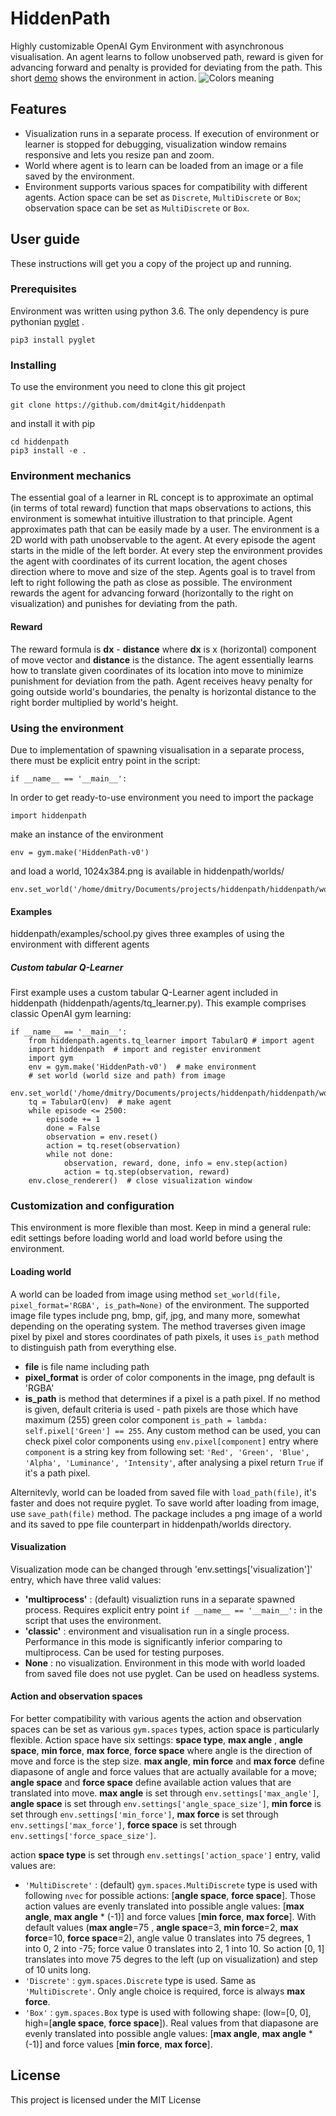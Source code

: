 # HiddenPath

Highly customizable OpenAI Gym Environment with asynchronous visualisation.
An agent learns to follow unobserved path, reward is given for advancing forward and penalty is provided for deviating from the path.
This short [demo](https://www.youtube.com/watch?v=-EQypmIiM2E&feature=youtu.be)  shows the environment in action.
![Colors meaning](/home/dmitry/Pictures/colors.png  "Colors meaning")

## Features

- Visualization runs in a separate process. If execution of environment or learner is stopped for debugging, visualization window remains responsive and lets you resize pan and zoom.
- World where agent is to learn can be loaded from an image or a file saved by the environment.
- Environment supports various spaces for compatibility with different agents. Action space can be set as `Discrete`, `MultiDiscrete` or `Box`; observation space can be set as `MultiDiscrete` or `Box`.

## User guide

These instructions will get you a copy of the project up and running.

### Prerequisites

Environment was written using python 3.6. The only dependency is pure pythonian [pyglet](https://bitbucket.org/pyglet/pyglet/wiki/Home) .

```
pip3 install pyglet
```

### Installing

To use the environment you need to clone this git project 

```
git clone https://github.com/dmit4git/hiddenpath
```

and install it with pip

```
cd hiddenpath
pip3 install -e .
```

### Environment mechanics

The essential goal of a learner in RL concept is to approximate an optimal (in terms of total reward) function that maps observations to actions, this environment is somewhat intuitive illustration to that principle. Agent approximates path that can be easily made by a user.
The environment is a 2D world with path unobservable to the agent. At every episode the agent starts in the midle of the left border. At every step the environment provides the agent with coordinates of its current location, the agent choses direction where to move and size of the step. Agents goal is to travel from left to right following the path as close as possible. The environment rewards the agent for advancing forward (horizontally to the right on visualization) and punishes for deviating from the path.

#### Reward

The reward formula is **dx** - **distance** where **dx** is x (horizontal) component of move vector and **distance** is the distance. The agent essentially learns how to translate given coordinates of its location into move to minimize punishment for deviation from the path.
Agent receives heavy penalty for going outside world's boundaries, the penalty is horizontal distance to the right border multiplied by world's height.

### Using the environment

Due to implementation of spawning visualisation in a separate process, there must be explicit entry point in the script:
```
if __name__ == '__main__':
```
In order to get ready-to-use environment you need to import the package
```
import hiddenpath
```
make an instance of the environment
```
env = gym.make('HiddenPath-v0')
```
and load a world, 1024x384.png is available in hiddenpath/worlds/
```
env.set_world('/home/dmitry/Documents/projects/hiddenpath/hiddenpath/worlds/1024x384.png')
```
#### Examples

hiddenpath/examples/school.py gives three examples of using the environment with different agents

##### Custom tabular Q-Learner

First example uses a custom tabular Q-Learner agent included in hiddenpath (hiddenpath/agents/tq_learner.py). This example comprises classic OpenAI gym learning:

```
if __name__ == '__main__':
	from hiddenpath.agents.tq_learner import TabularQ # import agent
	import hiddenpath  # import and register environment
	import gym
	env = gym.make('HiddenPath-v0')  # make environment
	# set world (world size and path) from image
	env.set_world('/home/dmitry/Documents/projects/hiddenpath/hiddenpath/worlds/1024x384.png')
	tq = TabularQ(env)  # make agent 
	while episode <= 2500:
		episode += 1
		done = False
		observation = env.reset()
		action = tq.reset(observation)
		while not done:
			observation, reward, done, info = env.step(action)
			action = tq.step(observation, reward)
	env.close_renderer()  # close visualization window
```

### Customization and configuration

This environment is more flexible than most. Keep in mind a general rule: edit settings before loading world and load world before using the environment.

#### Loading world

A world can be loaded from image using method `set_world(file, pixel_format='RGBA', is_path=None)` of the environment. The supported image file types include png, bmp, gif, jpg, and many more, somewhat depending on the operating system. The method traverses given image pixel by pixel and stores coordinates of path pixels, it uses `is_path` method to distinguish path from everything else.

- **file** is file name including path
- **pixel_format** is order of color components in the image, png default is 'RGBA'
- **is_path** is method that determines if a pixel is a path pixel. If no method is given, default criteria is used - path pixels are those which have maximum (255) green color component `is_path = lambda: self.pixel['Green'] == 255`. Any custom method can be used, you can check pixel color components using `env.pixel[component]` entry where `component` is a string key from following set: `'Red', 'Green', 'Blue', 'Alpha', 'Luminance', 'Intensity'`, after analysing a pixel return `True` if it's a path pixel.

Alternitevly, world can be loaded from saved file with `load_path(file)`, it's faster and does not require pyglet. To save world after loading from image, use `save_path(file)` method. The package includes a png image of a world and its saved to ppe file counterpart in hiddenpath/worlds directory.

#### Visualization

Visualization mode can be changed through 'env.settings['visualization']' entry, which have three valid values:

- **'multiprocess'** : (default) visualiztion runs in a separate spawned process. Requires explicit entry point `if __name__ == '__main__':` in the script that uses the environment.
- **'classic'** : environment and visualisation run in a single process. Performance in this mode is significantly inferior comparing to multiprocess. Can be used for testing purposes.
- **None** : no visualization. Environment in this mode with world loaded from saved file does not use pyglet. Can be used on headless systems.

#### Action and observation spaces

For better compatibility with various agents the action and observation spaces can be set as various `gym.spaces` types, action space is particularly flexible.
Action space have six settings: **space type**, **max angle** , **angle space**, **min force**, **max force**, **force space** where angle is the direction of move and force is the step size. **max angle**, **min force** and **max force** define diapasone of angle and force values that are actually available for a move; **angle space** and **force space** define available action values that are translated into move. **max angle** is set through `env.settings['max_angle']`, **angle space** is set through `env.settings['angle_space_size']`, **min force** is set through `env.settings['min_force']`,  **max force** is set through `env.settings['max_force']`, **force space** is set through `env.settings['force_space_size']`.

action **space type** is set through `env.settings['action_space']` entry, valid values are:

- `'MultiDiscrete'` : (default) `gym.spaces.MultiDiscrete` type is used with following `nvec` for possible actions: [**angle space**, **force space**]. Those action values are evenly translated into possible angle values: [**max angle**, **max angle** * (-1)] and force values [**min force**, **max force**]. With default values (**max angle**=75 , **angle space**=3, **min force**=2, **max force**=10, **force space**=2), angle value 0 translates into 75 degrees, 1 into 0, 2 into -75; force value 0 translates into 2, 1 into 10. So action [0, 1] translates into move 75 degres to the left (up on visualization) and  step of 10 units long.
- `'Discrete'` : `gym.spaces.Discrete` type is used. Same as `'MultiDiscrete'`. Only angle choice is required, force is always **max force**.
- `'Box'` : `gym.spaces.Box` type is used with following shape: (low=[0, 0], high=[**angle space**, **force space**]). Real values from that diapasone are evenly translated into possible angle values: [**max angle**, **max angle** * (-1)] and force values [**min force**, **max force**].
 
## License

This project is licensed under the MIT License

